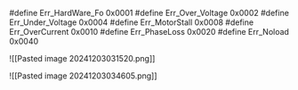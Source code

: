 #define Err_HardWare_Fo    0x0001
#define Err_Over_Voltage    0x0002
#define Err_Under_Voltage  0x0004
#define Err_MotorStall         0x0008
#define Err_OverCurrent      0x0010
#define Err_PhaseLoss         0x0020
#define Err_Noload		 0x0040


![[Pasted image 20241203031520.png]]

![[Pasted image 20241203034605.png]]
